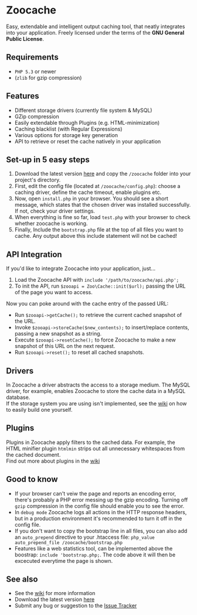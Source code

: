 # Zoocache #
Easy, extendable and intelligent output caching tool, that neatly integrates into your application.
Freely licensed under the terms of the **GNU General Public License**.

## Requirements ##
* `PHP 5.3` or newer
* (`zlib` for gzip compression)

## Features ##
+ Different storage drivers (currently file system & MySQL)
+ GZip compression
+ Easily extendable through Plugins (e.g. HTML-minimization)
+ Caching blacklist (with Regular Expressions)
+ Various options for storage key generation
+ API to retrieve or reset the cache natively in your application

## Set-up in 5 easy steps ##
1. Download the latest version [here](http://github.com/marcelklehr/zoocache/tags) and copy the `/zoocache` folder into your project's directory.  
2. First, edit the config file (located at `/zoocache/config.php`): choose a caching driver, define the cache timeout, enable plugins etc. 
3. Now, open `install.php` in your browser. You should see a short message, which states that the chosen driver was installed successfully. If not, check your driver settings.  
4. When everything is fine so far, load `test.php` with your browser to check whether zoocache is working.  
5. Finally, Include the `bootstrap.php` file at the top of all files you want to cache. Any output above this include statement will not be cached!

## API Integration ##
If you'd like to integrate Zoocache into your application, just...

1. Load the Zoocache API with `include '/path/to/zoocache/api.php';`  
2. To init the API, run `$zooapi = Zoo\Cache::init($url);` passing the URL of the page you want to access.

Now you can poke around with the cache entry of the passed URL:

* Run `$zooapi->getCache();` to retrieve the current cached snapshot of the URL.
* Invoke `$zooapi->storeCache($new_contents);` to insert/replace contents, passing a new snapshot as a string.
* Execute `$zooapi->resetCache();` to force Zoocache to make a new snapshot of this URL on the next request.
* Run `$zooapi->reset();` to reset all cached snapshots.

## Drivers ##
In Zoocache a driver abstracts the access to a storage medium. The MySQL driver, for example, enables Zoocache to store the cache data in a MySQL database.  
If the storage system you are using isn't implemented, see the [wiki](http://github.com/marcelklehr/zoocache/wiki/Drivers) on how to easily build one yourself.

## Plugins ##
Plugins in Zoocache apply filters to the cached data. For example, the HTML minifier plugin `htmlmin` strips out all unnecessary whitespaces from the cached document.  
Find out more about plugins in the [wiki](http://github.com/marcelklehr/zoocache/wiki/Plugins)

## Good to know ##
* If your browser can't veiw the page and reports an encoding error, there's probably a PHP error messing up the gzip encoding. Turning off `gzip` compression in the config file should enable you to see the error.
* In `debug mode` Zoocache logs all actions in the HTTP response headers, but in a production environment it's recommended to turn it off in the config file.
* If you don't want to copy the bootstrap line in all files, you can also add an `auto_prepend` directive to your .htaccess file: `php_value auto_prepend_file /zoocache/bootstrap.php`
* Features like a web statistics tool, can be implemented above the boostrap: `include 'bootstrap.php;`. The code above it will then be excecuted everytime the page is shown.

## See also ##
* See the [wiki](http://github.com/marcelklehr/zoocache/wiki) for more information
* Download the latest version [here](http://github.com/marcelklehr/zoocache/tags)
* Submit any bug or suggestion to the [Issue Tracker](http://github.com/marcelklehr/zoocache/issues)